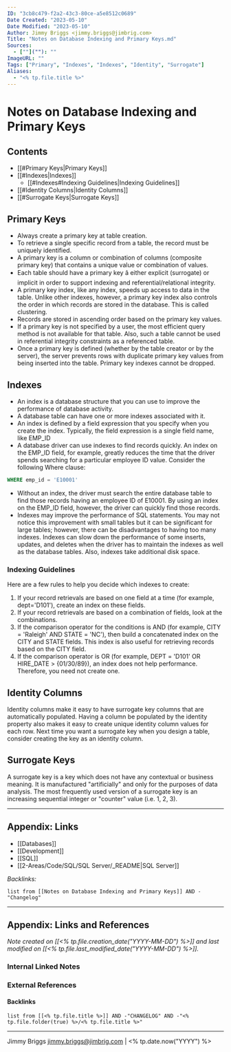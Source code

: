 ```yaml
---
ID: "3cb8c479-f2a2-43c3-80ce-a5e8512c0689"
Date Created: "2023-05-10"
Date Modified: "2023-05-10"
Author: Jimmy Briggs <jimmy.briggs@jimbrig.com>
Title: "Notes on Database Indexing and Primary Keys.md"
Sources: 
  - [""](""): ""
ImageURL: ""
Tags: ["Primary", "Indexes", "Indexes", "Identity", "Surrogate"]
Aliases:
  - "<% tp.file.title %>"
---
```



# Notes on Database Indexing and Primary Keys

## Contents

- [[#Primary Keys|Primary Keys]]
- [[#Indexes|Indexes]]
	- [[#Indexes#Indexing Guidelines|Indexing Guidelines]]
- [[#Identity Columns|Identity Columns]]
- [[#Surrogate Keys|Surrogate Keys]]


## Primary Keys

- Always create a primary key at table creation. 
- To retrieve a single specific record from a table, the record must be uniquely identified.
- A primary key is a column or combination of columns (composite primary key) that contains a unique value or combination of values. 
- Each table should have a primary key â either explicit (surrogate) or implicit in order to support indexing and referential/relational integrity.
- A primary key index, like any index, speeds up access to data in the table. Unlike other indexes, however, a primary key index also controls the order in which records are stored in the database. This is called clustering.
- Records are stored in ascending order based on the primary key values.
- If a primary key is not specified by a user, the most efficient query method is not available for that table. Also, such a table cannot be used in referential integrity constraints as a referenced table.
- Once a primary key is defined (whether by the table creator or by the server), the server prevents rows with duplicate primary key values from being inserted into the table. Primary key indexes cannot be dropped.

## Indexes

- An index is a database structure that you can use to improve the performance of database activity.
- A database table can have one or more indexes associated with it.
- An index is defined by a field expression that you specify when you create the index. Typically, the field expression is a single field name, like EMP_ID
- A database driver can use indexes to find records quickly. An index on the EMP_ID field, for example, greatly reduces the time that the driver spends searching for a particular employee ID value. Consider the following Where clause:

```sql
WHERE emp_id = 'E10001'
```

- Without an index, the driver must search the entire database table to find those records having an employee ID of E10001. By using an index on the EMP_ID field, however, the driver can quickly find those records.
- Indexes may improve the performance of SQL statements. You may not notice this improvement with small tables but it can be significant for large tables; however, there can be disadvantages to having too many indexes. Indexes can slow down the performance of some inserts, updates, and deletes when the driver has to maintain the indexes as well as the database tables. Also, indexes take additional disk space.

### Indexing Guidelines

Here are a few rules to help you decide which indexes to create:

1. If your record retrievals are based on one field at a time (for example, dept='D101'), create an index on these fields.
2. If your record retrievals are based on a combination of fields, look at the combinations.
3. If the comparison operator for the conditions is AND (for example, CITY = 'Raleigh' AND STATE = 'NC'), then build a concatenated index on the CITY and STATE fields. This index is also useful for retrieving records based on the CITY field.
4.  If the comparison operator is OR (for example, DEPT = 'D101' OR HIRE_DATE > {01/30/89}), an index does not help performance. Therefore, you need not create one.

## Identity Columns

Identity columns make it easy to have surrogate key columns that are automatically populated. Having a column be populated by the identity property also makes it easy to create unique identity column values for each row. Next time you want a surrogate key when you design a table, consider creating the key as an identity column.

## Surrogate Keys

A surrogate key is a key which does not have any contextual or business meaning. It is manufactured "artificially" and only for the purposes of data analysis. The most frequently used version of a surrogate key is an increasing sequential integer or "counter" value (i.e. 1, 2, 3).

***

## Appendix: Links

- [[Databases]]
- [[Development]]
- [[SQL]]
- [[2-Areas/Code/SQL/SQL Server/_README|SQL Server]]

*Backlinks:*

```dataview
list from [[Notes on Database Indexing and Primary Keys]] AND -"Changelog"
```

***

## Appendix: Links and References

*Note created on [[<% tp.file.creation_date("YYYY-MM-DD") %>]] and last modified on [[<% tp.file.last_modified_date("YYYY-MM-DD") %>]].*

### Internal Linked Notes

### External References

#### Backlinks

```dataview
list from [[<% tp.file.title %>]] AND -"CHANGELOG" AND -"<% tp.file.folder(true) %>/<% tp.file.title %>"
```


***

Jimmy Briggs <jimmy.briggs@jimbrig.com> | <% tp.date.now("YYYY") %>
